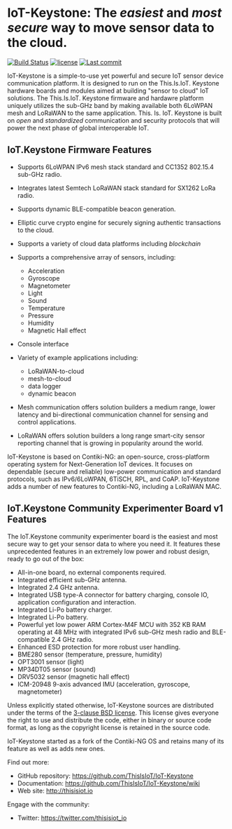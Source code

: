 # IoT-Keystone: The _easiest_ and _most secure_ way to move sensor data to the cloud.

[![Build Status](https://travis-ci.org/contiki-ng/contiki-ng.svg?branch=master)](https://travis-ci.org/thisisiot/iot-keystone/branches)
[![license](https://img.shields.io/badge/license-3--clause%20bsd-brightgreen.svg)](https://github.com/thisisiot/iot-keystone/blob/master/LICENSE.md)
[![Last commit](https://img.shields.io/github/last-commit/contiki-ng/contiki-ng.svg)](https://github.com/thisisiot/iot-keystone/commit/HEAD)


IoT-Keystone is a simple-to-use yet powerful and secure IoT sensor device communication platform. It is designed to run on the This.Is.IoT. Keystone hardware boards and modules aimed at building "sensor to cloud" IoT solutions.  The This.Is.IoT. Keystone firmware and hardawre platform uniquely utilizes the sub-GHz band by making available both 6LoWPAN mesh and LoRaWAN to the same application.  This. Is. IoT. Keystone is built on *open* and *standardized* communication and security protocols that will power the next phase of global interoperable IoT.

## IoT.Keystone Firmware Features

* Supports 6LoWPAN IPv6 mesh stack standard and CC1352 802.15.4 sub-GHz radio.
* Integrates latest Semtech LoRaWAN stack standard for SX1262 LoRa radio.
* Supports dynamic BLE-compatible beacon generation.
* Elliptic curve crypto engine for securely signing authentic transactions to the cloud.
* Supports a variety of cloud data platforms including _blockchain_
* Supports a comprehensive array of sensors, including:
  * Acceleration
  * Gyroscope
  * Magnetometer
  * Light 
  * Sound 
  * Temperature
  * Pressure
  * Humidity
  * Magnetic Hall effect
* Console interface
* Variety of example applications including:
  * LoRaWAN-to-cloud
  * mesh-to-cloud
  * data logger
  * dynamic beacon
  

* Mesh communication offers solution builders a medium range, lower latency and bi-directional communication channel for sensing and control applications.

* LoRaWAN offers solution builders a long range smart-city sensor reporting channel that is growing in popularity around the world.

IoT-Keystone is based on Contiki-NG: an open-source, cross-platform operating system for Next-Generation IoT devices. It focuses on dependable (secure and reliable) low-power communication and standard protocols, such as IPv6/6LoWPAN, 6TiSCH, RPL, and CoAP.  IoT-Keystone adds a number of new features to Contiki-NG, including a LoRaWAN MAC.

## IoT.Keystone Community Experimenter Board v1 Features

The IoT.Keystone community experimenter board is the easiest and most secure way to get your sensor data to where you need it.  It features these unprecedented features in an extremely low power and robust design, ready to go out of the box:

* All-in-one board, no external components required.
* Integrated efficient sub-GHz antenna.
* Integrated 2.4 GHz antenna.
* Integrated USB type-A connector for battery charging, console IO, application configuration and interaction.
* Integrated Li-Po battery charger.
* Integrated Li-Po battery.
* Powerful yet low power ARM Cortex-M4F MCU with 352 KB RAM operating at 48 MHz with integrated IPv6 sub-GHz mesh radio and BLE-compatible 2.4 GHz radio.
* Enhanced ESD protection for more robust user handling.
* BME280 sensor (temperature, pressure, humidity)
* OPT3001 sensor (light)
* MP34DT05 sensor (sound)
* DRV5032 sensor (magnetic hall effect)
* ICM-20948 9-axis advanced IMU (acceleration, gyroscope, magnetometer)



Unless explicitly stated otherwise, IoT-Keystone sources are distributed under
the terms of the [3-clause BSD license](LICENSE.md). This license gives
everyone the right to use and distribute the code, either in binary or
source code format, as long as the copyright license is retained in
the source code.

IoT-Keystone started as a fork of the Contiki-NG OS and retains many of its feature as well as adds new ones.

Find out more:

* GitHub repository: https://github.com/ThisIsIoT/IoT-Keystone
* Documentation: https://github.com/ThisIsIoT/IoT-Keystone/wiki
* Web site: http://thisisiot.io

Engage with the community:

* Twitter: https://twitter.com/thisisiot_io
